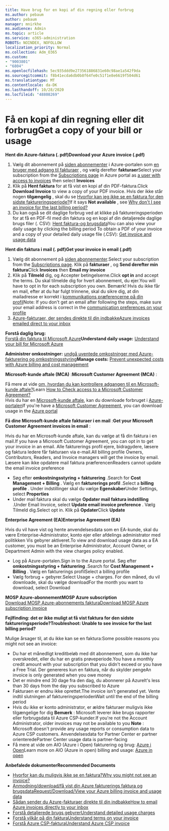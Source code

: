 ```yaml
---
title: Have brug for en kopi af din regning eller forbrug
ms.author: pebaum
author: pebaum
manager: mnirkhe
ms.audience: Admin
ms.topic: article
ms.service: o365-administration
ROBOTS: NOINDEX, NOFOLLOW
localization_priority: Normal
ms.collection: Adm_O365
ms.custom:
- "9003801"
- "6804"
ms.openlocfilehash: 5ec935ddd9e273561886831e60c98ae1a542f9da
ms.sourcegitcommit: f8b41ecda6db0b8f64fe0c51f1e8e6619f504d61
ms.translationtype: MT
ms.contentlocale: da-DK
ms.lasthandoff: 10/28/2020
ms.locfileid: "48808269"
---
```

# <a name="get-a-copy-of-your-bill-or-usage"></a><span data-ttu-id="737fa-102">Få en kopi af din regning eller dit forbrug</span><span class="sxs-lookup"><span data-stu-id="737fa-102">Get a copy of your bill or usage</span></span>

<span data-ttu-id="737fa-103">**Hent din Azure-faktura (. pdf)**</span><span class="sxs-lookup"><span data-stu-id="737fa-103">**Download your Azure invoice (.pdf)**</span></span>

1. <span data-ttu-id="737fa-104">Vælg dit abonnement på [siden abonnementer](https://portal.azure.com/#blade/Microsoft_Azure_Billing/SubscriptionsBlade) i Azure-portalen som [en bruger med adgang til fakturaer](https://docs.microsoft.com/azure/cost-management-billing/manage/manage-billing-access?WT.mc_id=Portal-Microsoft_Azure_Support) , og vælg derefter **fakturaer**</span><span class="sxs-lookup"><span data-stu-id="737fa-104">Select your subscription from the [Subscriptions page](https://portal.azure.com/#blade/Microsoft_Azure_Billing/SubscriptionsBlade) in Azure portal as [a user with access to invoices](https://docs.microsoft.com/azure/cost-management-billing/manage/manage-billing-access?WT.mc_id=Portal-Microsoft_Azure_Support) then select **Invoices**</span></span>
2. <span data-ttu-id="737fa-105">Klik på **Hent faktura** for at få vist en kopi af din PDF-faktura.</span><span class="sxs-lookup"><span data-stu-id="737fa-105">Click **Download Invoice** to view a copy of your PDF invoice.</span></span> <span data-ttu-id="737fa-106">Hvis der ikke står nogen **tilgængelig** , skal du se [Hvorfor kan jeg ikke se en faktura for den sidste faktureringsperiode?](https://docs.microsoft.com/azure/cost-management-billing/manage/download-azure-invoice-daily-usage-date?WT.mc_id=Portal-Microsoft_Azure_Support#noinvoice)</span><span class="sxs-lookup"><span data-stu-id="737fa-106">If it says **Not available** , see [Why don't I see an invoice for the last billing period?](https://docs.microsoft.com/azure/cost-management-billing/manage/download-azure-invoice-daily-usage-date?WT.mc_id=Portal-Microsoft_Azure_Support#noinvoice)</span></span>
3. <span data-ttu-id="737fa-107">Du kan også se dit daglige forbrug ved at klikke på faktureringsperioden for at få en PDF-fil med din faktura og en kopi af din detaljerede daglige brugs filer (. CSV): [Hent faktura-og brugsdata](https://docs.microsoft.com/azure/cost-management-billing/manage/download-azure-invoice-daily-usage-date?WT.mc_id=Portal-Microsoft_Azure_Support)</span><span class="sxs-lookup"><span data-stu-id="737fa-107">You can also view your daily usage by clicking the billing period To obtain a PDF of your invoice and a copy of your detailed daily usage file (.CSV): [Get invoice and usage data](https://docs.microsoft.com/azure/cost-management-billing/manage/download-azure-invoice-daily-usage-date?WT.mc_id=Portal-Microsoft_Azure_Support)</span></span>

<span data-ttu-id="737fa-108">**Hent din faktura i mail (. pdf)**</span><span class="sxs-lookup"><span data-stu-id="737fa-108">**Get your invoice in email (.pdf)**</span></span>

1. <span data-ttu-id="737fa-109">Vælg dit abonnement på [siden abonnementer](https://ms.portal.azure.com/#blade/Microsoft_Azure_Billing/SubscriptionsBlade).</span><span class="sxs-lookup"><span data-stu-id="737fa-109">Select your subscription from the [Subscriptions page](https://ms.portal.azure.com/#blade/Microsoft_Azure_Billing/SubscriptionsBlade).</span></span> <span data-ttu-id="737fa-110">Klik på **fakturaer** , og **Send derefter min faktura**</span><span class="sxs-lookup"><span data-stu-id="737fa-110">Click **Invoices** then **Email my invoice**</span></span>
2. <span data-ttu-id="737fa-111">Klik på **Tilmeld** dig, og Accepter betingelserne.</span><span class="sxs-lookup"><span data-stu-id="737fa-111">Click **opt in** and accept the terms.</span></span> <span data-ttu-id="737fa-112">Du skal tilmelde dig for hvert abonnement, du ejer.</span><span class="sxs-lookup"><span data-stu-id="737fa-112">You will have to opt in for each subscription you own.</span></span> <span data-ttu-id="737fa-113">Bemærk! Hvis du ikke får en mail, efter at du har fulgt trinnene, skal du sikre dig, at din mailadresse er korrekt i [kommunikations præferencerne på din profil](https://account.windowsazure.com/profile)</span><span class="sxs-lookup"><span data-stu-id="737fa-113">Note: If you don't get an email after following the steps, make sure your email address is correct in the [communication preferences on your profile](https://account.windowsazure.com/profile)</span></span>
3. [<span data-ttu-id="737fa-114">Azure-fakturaer, der sendes direkte til din indbakke</span><span class="sxs-lookup"><span data-stu-id="737fa-114">Azure invoices emailed direct to your inbox</span></span>](https://azure.microsoft.com/blog/azure-email-invoices/)

<span data-ttu-id="737fa-115">**Forstå daglig brug:**  
 [Forstå din faktura til Microsoft Azure](https://docs.microsoft.com/azure/cost-management-billing/understand/review-individual-bill?WT.mc_id=Portal-Microsoft_Azure_Support)</span><span class="sxs-lookup"><span data-stu-id="737fa-115">**Understand daily usage:** 
[Understand your bill for Microsoft Azure](https://docs.microsoft.com/azure/cost-management-billing/understand/review-individual-bill?WT.mc_id=Portal-Microsoft_Azure_Support)</span></span>  

<span data-ttu-id="737fa-116">**Administrer omkostninger:** [undgå uventede omkostninger med Azure-fakturering og omkostningsstyring](https://docs.microsoft.com/azure/cost-management-billing/manage/getting-started?WT.mc_id=Portal-Microsoft_Azure_Support)</span><span class="sxs-lookup"><span data-stu-id="737fa-116">**Manage costs:** [Prevent unexpected costs with Azure billing and cost management](https://docs.microsoft.com/azure/cost-management-billing/manage/getting-started?WT.mc_id=Portal-Microsoft_Azure_Support)</span></span>  

<span data-ttu-id="737fa-117">**Microsoft-kunde aftale (MCA)** :</span><span class="sxs-lookup"><span data-stu-id="737fa-117">**Microsoft Customer Agreement (MCA)** :</span></span>

<span data-ttu-id="737fa-118">Få mere at vide  [om, hvordan du kan kontrollere adgangen til en Microsoft-kunde aftale?](https://docs.microsoft.com/azure/cost-management-billing/manage/download-azure-invoice-daily-usage-date?WT.mc_id=Portal-Microsoft_Azure_Support#check-access-to-a-microsoft-customer-agreement)</span><span class="sxs-lookup"><span data-stu-id="737fa-118">Learn  [How to Check access to a Microsoft Customer Agreement?](https://docs.microsoft.com/azure/cost-management-billing/manage/download-azure-invoice-daily-usage-date?WT.mc_id=Portal-Microsoft_Azure_Support#check-access-to-a-microsoft-customer-agreement)</span></span>  
<span data-ttu-id="737fa-119">Hvis du har en [Microsoft-kunde aftale](https://docs.microsoft.com/azure/cost-management-billing/manage/download-azure-invoice-daily-usage-date?WT.mc_id=Portal-Microsoft_Azure_Support#check-access-to-a-microsoft-customer-agreement), kan du downloade forbruget i [Azure-portalen](https://portal.azure.com/)</span><span class="sxs-lookup"><span data-stu-id="737fa-119">If you're have a [Microsoft Customer Agreement](https://docs.microsoft.com/azure/cost-management-billing/manage/download-azure-invoice-daily-usage-date?WT.mc_id=Portal-Microsoft_Azure_Support#check-access-to-a-microsoft-customer-agreement), you can download usage in the [Azure portal](https://portal.azure.com/)</span></span>

<span data-ttu-id="737fa-120">**Få dine Microsoft-kunde aftale fakturaer i en mail** :</span><span class="sxs-lookup"><span data-stu-id="737fa-120">**Get your Microsoft Customer Agreement invoices in email** :</span></span>

<span data-ttu-id="737fa-121">Hvis du har en Microsoft-kunde aftale, kan du vælge at få din faktura i en mail.</span><span class="sxs-lookup"><span data-stu-id="737fa-121">If you have a Microsoft Customer Agreement, you can opt in to get your invoice in an email.</span></span> <span data-ttu-id="737fa-122">Alle fakturerings profil ejere, bidragydere, læsere og faktura ledere får fakturaen via e-mail.</span><span class="sxs-lookup"><span data-stu-id="737fa-122">All billing profile Owners, Contributors, Readers, and Invoice managers will get the invoice by email.</span></span> <span data-ttu-id="737fa-123">Læsere kan ikke opdatere mail faktura præferencen</span><span class="sxs-lookup"><span data-stu-id="737fa-123">Readers cannot update the email invoice preference</span></span>

- <span data-ttu-id="737fa-124">Søg efter **omkostningsstyring + fakturering** .</span><span class="sxs-lookup"><span data-stu-id="737fa-124">Search for **Cost Management + Billing** .</span></span> <span data-ttu-id="737fa-125">Vælg en **fakturerings profil** .</span><span class="sxs-lookup"><span data-stu-id="737fa-125">Select a **billing profile** .</span></span> <span data-ttu-id="737fa-126">Under indstillinger skal du vælge **Egenskaber**</span><span class="sxs-lookup"><span data-stu-id="737fa-126">Under Settings, select **Properties**</span></span>
- <span data-ttu-id="737fa-127">Under mail faktura skal du vælge **Opdater mail faktura indstilling** .</span><span class="sxs-lookup"><span data-stu-id="737fa-127">Under Email Invoice, select **Update email invoice preference** .</span></span> <span data-ttu-id="737fa-128">Vælg Tilmeld dig.</span><span class="sxs-lookup"><span data-stu-id="737fa-128">Select opt in.</span></span> <span data-ttu-id="737fa-129">Klik på **Opdater**</span><span class="sxs-lookup"><span data-stu-id="737fa-129">Click **Update**</span></span>

<span data-ttu-id="737fa-130">**Enterprise Agreement (EA)**</span><span class="sxs-lookup"><span data-stu-id="737fa-130">**Enterprise Agreement (EA)**</span></span>

<span data-ttu-id="737fa-131">Hvis du vil have vist og hente anvendelsesdata som en EA-kunde, skal du være Enterprise-Administrator, konto ejer eller afdelings administrator med politikken Vis gebyrer aktiveret.</span><span class="sxs-lookup"><span data-stu-id="737fa-131">To view and download usage data as a EA customer, you must be an Enterprise Administrator, Account Owner, or Department Admin with the view charges policy enabled.</span></span>

- <span data-ttu-id="737fa-132">Log på Azure-portalen.</span><span class="sxs-lookup"><span data-stu-id="737fa-132">Sign in to the Azure portal.</span></span> <span data-ttu-id="737fa-133">Søg efter **omkostningsstyring + fakturering** .</span><span class="sxs-lookup"><span data-stu-id="737fa-133">Search for **Cost Management + Billing** .</span></span> <span data-ttu-id="737fa-134">Vælg en fakturerings profil</span><span class="sxs-lookup"><span data-stu-id="737fa-134">Select a billing profile</span></span>
- <span data-ttu-id="737fa-135">Vælg forbrug + gebyrer.</span><span class="sxs-lookup"><span data-stu-id="737fa-135">Select Usage + charges.</span></span> <span data-ttu-id="737fa-136">For den måned, du vil downloade, skal du vælge download</span><span class="sxs-lookup"><span data-stu-id="737fa-136">For the month you want to download, select Download</span></span>

<span data-ttu-id="737fa-137">**MOSP Azure-abonnement**</span><span class="sxs-lookup"><span data-stu-id="737fa-137">**MOSP Azure subscription**</span></span>  
[<span data-ttu-id="737fa-138">Download MOSP Azure-abonnements faktura</span><span class="sxs-lookup"><span data-stu-id="737fa-138">Download MOSP Azure subscription invoice</span></span>](https://docs.microsoft.com/azure/cost-management-billing/understand/download-azure-invoice?WT.mc_id=Portal-Microsoft_Azure_Support#download-your-mosp-azure-subscription-invoice)

<span data-ttu-id="737fa-139">**Fejlfinding: det er ikke muligt at få vist faktura for den sidste faktureringsperiode?**</span><span class="sxs-lookup"><span data-stu-id="737fa-139">**Troubleshoot: Unable to see invoice for the last billing period?**</span></span>

<span data-ttu-id="737fa-140">Mulige årsager til, at du ikke kan se en faktura:</span><span class="sxs-lookup"><span data-stu-id="737fa-140">Some possible reasons you might not see an invoice:</span></span>

- <span data-ttu-id="737fa-141">Du har et månedligt kreditbeløb med dit abonnement, som du ikke har overskredet, eller du har en gratis prøveperiode.</span><span class="sxs-lookup"><span data-stu-id="737fa-141">You have a monthly credit amount with your subscription that you didn't exceed or you have a Free Trial.</span></span> <span data-ttu-id="737fa-142">Der genereres kun en faktura, når du skylder penge</span><span class="sxs-lookup"><span data-stu-id="737fa-142">An invoice is only generated when you owe money</span></span>
- <span data-ttu-id="737fa-143">Det er mindre end 30 dage fra den dag, du abonnerer på Azure</span><span class="sxs-lookup"><span data-stu-id="737fa-143">It's less than 30 days from the day you subscribed to Azure</span></span>
- <span data-ttu-id="737fa-144">Fakturaen er endnu ikke oprettet.</span><span class="sxs-lookup"><span data-stu-id="737fa-144">The invoice isn't generated yet.</span></span> <span data-ttu-id="737fa-145">Vente indtil slutningen af faktureringsperioden</span><span class="sxs-lookup"><span data-stu-id="737fa-145">Wait until the end of the billing period</span></span>
- <span data-ttu-id="737fa-146">Hvis du ikke er konto administrator, er ældre fakturaer muligvis ikke tilgængelige for dig **Bemærk** : Microsoft leverer ikke brugs rapporter eller forbrugsdata til Azure CSP-kunder.</span><span class="sxs-lookup"><span data-stu-id="737fa-146">If you're not the Account Administrator, older invoices may not be available to you **Note** : Microsoft doesn't provide any usage reports or consumption data to Azure CSP customers.</span></span> <span data-ttu-id="737fa-147">Anvendelsesdata for Partner Center er partner orienterede</span><span class="sxs-lookup"><span data-stu-id="737fa-147">Partner Center usage data is partner-facing</span></span>
- <span data-ttu-id="737fa-148">Få mere at vide om AIO (Azure i Open) fakturering og brug: [Azure i Open](https://azure.microsoft.com/offers/ms-azr-0111p/)</span><span class="sxs-lookup"><span data-stu-id="737fa-148">Learn more on AIO (Azure in open) billing and usage: [Azure in open](https://azure.microsoft.com/offers/ms-azr-0111p/)</span></span>

<span data-ttu-id="737fa-149">**Anbefalede dokumenter**</span><span class="sxs-lookup"><span data-stu-id="737fa-149">**Recommended Documents**</span></span>

- [<span data-ttu-id="737fa-150">Hvorfor kan du muligvis ikke se en faktura?</span><span class="sxs-lookup"><span data-stu-id="737fa-150">Why you might not see an invoice?</span></span>](https://docs.microsoft.com/azure/cost-management-billing/understand/download-azure-invoice?WT.mc_id=Portal-Microsoft_Azure_Support#noinvoice)
- [<span data-ttu-id="737fa-151">Anmodning/download/få vist din Azure fakturerings faktura og brugsdata</span><span class="sxs-lookup"><span data-stu-id="737fa-151">Request/Download/View your Azure billing invoice and usage data</span></span>](https://docs.microsoft.com/azure/cost-management-billing/manage/download-azure-invoice-daily-usage-date?WT.mc_id=Portal-Microsoft_Azure_Support)
- [<span data-ttu-id="737fa-152">Sådan sender du Azure-fakturaer direkte til din indbakke</span><span class="sxs-lookup"><span data-stu-id="737fa-152">How to email Azure invoices directly to your inbox</span></span>](https://docs.microsoft.com/azure/cost-management-billing/manage/download-azure-invoice-daily-usage-date?WT.mc_id=Portal-Microsoft_Azure_Support)
- [<span data-ttu-id="737fa-153">Forstå detaljerede brugs gebyrer</span><span class="sxs-lookup"><span data-stu-id="737fa-153">Understand detailed usage charges</span></span>](https://docs.microsoft.com/azure/cost-management-billing/understand/review-individual-bill?WT.mc_id=Portal-Microsoft_Azure_Support#csv)
- [<span data-ttu-id="737fa-154">Forstå vilkår på din faktura</span><span class="sxs-lookup"><span data-stu-id="737fa-154">Understand terms on your invoice</span></span>](https://docs.microsoft.com/azure/cost-management-billing/understand/understand-invoice?WT.mc_id=Portal-Microsoft_Azure_Support)
- [<span data-ttu-id="737fa-155">Forstå Azure CSP-faktura</span><span class="sxs-lookup"><span data-stu-id="737fa-155">Understand Azure CSP invoice</span></span>](https://docs.microsoft.com/partner-center/azure-plan-lp?WT.mc_id=Portal-Microsoft_Azure_Support)
